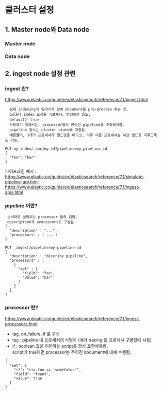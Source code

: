 # 클러스터 설정
## 1. Master node와 Data node
### Master node


### Data node



## 2. ingest node 설정 관련
### ingest 란?
https://www.elastic.co/guide/en/elasticsearch/reference/7.1/ingest.html

```TEXT
  실제 indexing이 일어나기 전에 document를 pre-process 하는 것.
  bulk나 index 요청을 가로채서, 변형하는 용도.
  default는 true
  사용하기 위해서는, processor들의 연속인 pipeline을 구축해야함.
  pipeline 정보는 cluster state에 저장됨.
  예를들어, 1개의 프로세서가 필드명을 바꾸고, 이후 다른 프로세서는 해당 필드를 지우도록 도 가능.
```
```TEXT
PUT my-index/_doc/my-id?pipeline=my_pipeline_id
{
  "foo": "bar"
}
```
파이프라인 예시 : https://www.elastic.co/guide/en/elasticsearch/reference/7.1/simulate-pipeline-api.html
https://www.elastic.co/guide/en/elasticsearch/reference/7.1/ingest-apis.html


### pipeline 이란?
```TEXT
 순서대로 실행되는 processor 들의 집합.
 description과 processors로 구성됨.
{
  "description" : "...",
  "processors" : [ ... ]
}

```
```TEXT
PUT _ingest/pipeline/my-pipeline-id
{
  "description" : "describe pipeline",
  "processors" : [
    {
      "set" : {
        "field": "foo",
        "value": "bar"
      }
    }
  ]
}
```
### processor 란?
 https://www.elastic.co/guide/en/elasticsearch/reference/7.1/ingest-processors.html
 * tag, on_failure, if 로 구성
 * tag : pipeline 내 프로세서의 식별자 (에러 tracing 등 프로세서 구별할때 사용)
 * if : boolean 값을 리턴하는 script를 항상 포함해야함.<br>
        script가 true이면 processor는 주어진 document에 대해 수행됨.
```TEXT
{
  "set": {
    "if": "ctx.foo == 'someValue'",
    "field": "found",
    "value": true
  }
}         
```
